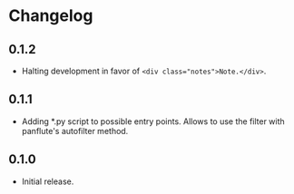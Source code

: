 # Changelog

## 0.1.2

- Halting development in favor of `<div class="notes">Note.</div>`.

## 0.1.1

- Adding \*.py script to possible entry points. Allows to use the filter with
  panflute's autofilter method.

## 0.1.0

- Initial release.
